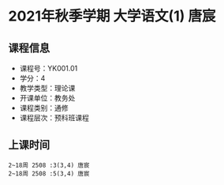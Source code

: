 # 2021年秋季学期 大学语文(1) 唐宸






## 课程信息

- 课程号：YK001.01
- 学分：4
- 教学类型：理论课
- 开课单位：教务处
- 课程类别：通修
- 课程层次：预科班课程

## 上课时间

```
2~18周 2508 :3(3,4) 唐宸
2~18周 2508 :5(3,4) 唐宸
```

